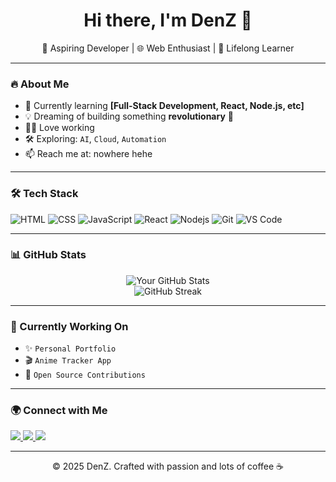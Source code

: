 <h1 align="center">Hi there, I'm DenZ 👋</h1>

<p align="center">
  🚀 Aspiring Developer | 🌐 Web Enthusiast | 🎯 Lifelong Learner
</p>

---

### 🔥 About Me

- 🌱 Currently learning **[Full-Stack Development, React, Node.js, etc]**
- 💡 Dreaming of building something **revolutionary** 🚀
- 👨‍💻 Love working
- 🛠️ Exploring: `AI`, `Cloud`, `Automation`
- 📫 Reach me at: nowhere hehe

---

### 🛠️ Tech Stack

![HTML](https://img.shields.io/badge/-HTML5-E34F26?style=flat-square&logo=html5&logoColor=white)
![CSS](https://img.shields.io/badge/-CSS3-1572B6?style=flat-square&logo=css3)
![JavaScript](https://img.shields.io/badge/-JavaScript-black?style=flat-square&logo=javascript)
![React](https://img.shields.io/badge/-React-61DAFB?style=flat-square&logo=react)
![Nodejs](https://img.shields.io/badge/-Node.js-3C873A?style=flat-square&logo=node.js)
![Git](https://img.shields.io/badge/-Git-F05032?style=flat-square&logo=git)
![VS Code](https://img.shields.io/badge/-VS%20Code-007ACC?style=flat-square&logo=visual-studio-code)

---

### 📊 GitHub Stats

<p align="center">
  <img src="https://github-readme-stats.vercel.app/api?username=DenZ00001&show_icons=true&theme=tokyonight" alt="Your GitHub Stats" />
  <br />
  <img src="https://github-readme-streak-stats.herokuapp.com/?user=DenZ00001&theme=tokyonight" alt="GitHub Streak" />
</p>

---

### 🧠 Currently Working On

- ✨ `Personal Portfolio`
- 🎬 `Anime Tracker App`
- 📂 `Open Source Contributions`

---

### 🌍 Connect with Me

<p align="left">
  <a href="https://linkedin.com/in/yourname" target="_blank">
    <img src="https://img.shields.io/badge/-LinkedIn-blue?style=flat-square&logo=linkedin">
  </a>
  <a href="https://twitter.com/yourhandle" target="_blank">
    <img src="https://img.shields.io/badge/-Twitter-1DA1F2?style=flat-square&logo=twitter&logoColor=white">
  </a>
  <a href="mailto:your@email.com">
    <img src="https://img.shields.io/badge/-Email-D14836?style=flat-square&logo=gmail&logoColor=white">
  </a>
</p>

---

<p align="center">© 2025 DenZ. Crafted with passion and lots of coffee ☕</p>
